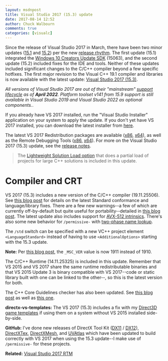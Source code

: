 ```yaml
---
layout: msdnpost
title: Visual Studio 2017 (15.3) update
date: 2017-08-14 12:52
author: Chuck Walbourn
comments: true
categories: [visualc]
---
```

Since the release of Visual Studio 2017 in March, there have been two minor updates (<a href="https://devblogs.microsoft.com/visualstudio/visual-studio-2017-update/">15.1</a> and <a href="https://devblogs.microsoft.com/visualstudio/update-to-visual-studio-2017-and-next-preview/">15.2</a>) per the new <a href="https://www.visualstudio.com/en-us/productinfo/vs2017-release-rhythm">release rhythm</a>. The first update (15.1) integrated the <a href="https://walbourn.github.io/windows-10-creators-update-sdk/">Windows 10 Creators Update SDK</a> (15063), and the second update (15.2) included fixes for the IDE and tools. Neither of these updates included significant changes to the C/C++ compiler beyond a few specific hotfixes. The first major revision to the Visual C++ 19.1 compiler and libraries is now available with the latest update: <a href="https://devblogs.microsoft.com/visualstudio/visual-studio-2017-version-15-3-released/">Visual Studio 2017 (15.3)</a>.
<!--more-->

<em>All versions of Visual Studio 2017 are out of their "mainstream" [support lifecycle](https://docs.microsoft.com/lifecycle/products/visual-studio-2017) as of <b>April 2022</b>. Platform toolset v141 from 15.9 support is still available in Visual Studio 2019 and Visual Studio 2022 as optional components.</em>.

If you already have VS 2017 installed, run the "Visual Studio Installer" application on your system to apply the update. If you don't yet have VS 2017 installed, you can download the latest installer from <a href="https://www.visualstudio.com/downloads/">here</a>.

The latest VS 2017 Redistribution packages are available (<a href="https://go.microsoft.com/fwlink/?LinkId=746571">x86</a>, <a href="https://go.microsoft.com/fwlink/?LinkId=746572">x64</a>), as well as the Remote Debugging Tools (<a href="https://go.microsoft.com/fwlink/?LinkId=746569">x86</a>, <a href="https://go.microsoft.com/fwlink/?LinkId=746570">x64</a>). For more on the Visual Studio 2017 (15.3) update, see the <a href="https://www.visualstudio.com/en-us/news/releasenotes/vs2017-relnotes">release notes</a>.

> The <a href="https://devblogs.microsoft.com/cppblog/faster-c-solution-load-with-vs-15/">Lightweight Solution Load option</a> that does a partial load of projects for large C++ solutions is included in this update.

<h1>Compiler and CRT</h1>

VS 2017 (15.3) includes a new version of the C/C++ compiler (19.11.25506). See <a href="https://devblogs.microsoft.com/cppblog/c17-features-and-stl-fixes-in-vs-2017-15-3/">this blog post</a> for details on the latest Standard conformance and language/library fixes. There are a few new warnings--a few of which are currently off-by-default but quite useful for portability--detailed in <a href="https://devblogs.microsoft.com/cppblog/diagnostic-improvements-in-vs2017-15-3-0/">this blog post</a>. The latest update also includes support for <a href="https://devblogs.microsoft.com/cppblog/microsoft-visual-studio-2017-supports-intel-avx-512/">AVX-512 intrinsics</a>. There's also some new behavior for <code>/permissive-</code> with <a href="https://devblogs.microsoft.com/cppblog/two-phase-name-lookup-support-comes-to-msvc/">two-phase name lookup</a>.

The <code>/std</code> switch can be specified with a new VC++ project element ``<LanguageStandard>`` instead of having to use ``<AdditionalOptions>`` starting with the 15.3 update.

<strong>Note:</strong> Per <a href="https://devblogs.microsoft.com/cppblog/visual-c-compiler-version/">this blog post</a>, the ``_MSC_VER`` value is now 1911 instead of 1910.

The C/C++ Runtime (14.11.25325) is included in this update. Remember that VS 2015 and VS 2017 share the same runtime redistributable binaries and that VS 2015 Update 3 is binary compatible with VS 2017--code or static library built with one can be linked to the other--, so this is the latest version for both.

The C++ Core Guidelines checker has also been updated. See <a href="https://devblogs.microsoft.com/cppblog/c-core-guidelines-checker-in-visual-studio-2017/">this blog post</a> as well as <a href="https://devblogs.microsoft.com/cppblog/managing-warnings-in-the-c-core-guidelines-checker/">this one</a>.

<strong>directx-vs-templates:</strong> The VS 2017 (15.3) includes a fix with my <a href="https://github.com/walbourn/directx-vs-templates/wiki">Direct3D game templates</a> if using them on a system without VS 2015 installed side-by-side.

<strong>GitHub:</strong> I've done new releases of DirectX Tool Kit (<a href="https://github.com/Microsoft/DirectXTK">DX11</a> / <a href="https://github.com/Microsoft/DirectXTK12">DX12</a>), <a href="https://github.com/Microsoft/DirectXTex">DirectXTex</a>, <a href="https://github.com/Microsoft/DirectXMesh">DirectXMesh</a>, and <a href="https://github.com/Microsoft/UVAtlas">UVAtlas</a> which have been updated to build correctly with VS 2017 when using the 15.3 update--I make use of <code>/permissive-</code> for these projects.

<strong>Related:</strong> <a href="https://walbourn.github.io/visual-studio-2017/">Visual Studio 2017 RTM</a>

